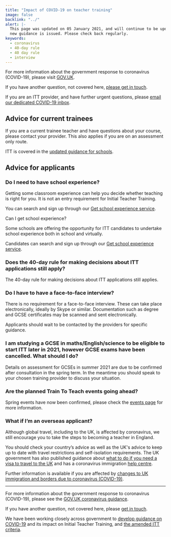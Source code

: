 ```yaml
---
title: "Impact of COVID-19 on teacher training"
image: false
backlink: "../"
alert: |-
  This page was updated on 05 January 2021, and will continue to be updated as
  new guidance is issued. Please check back regularly.
keywords:
  - coronavirus
  - 40-day rule
  - 40 day rule
  - interview
---
```


For more information about the government response to coronavirus (COVID-19), please visit [GOV.UK](https://www.gov.uk/coronavirus).

If you have another question, not covered here, [please get in touch](#talk-to-us).

If you are an ITT provider, and have further urgent questions, please [email our dedicated COVID-19 inbox](mailto:DfE.coronavirushelpline@education.gov.uk).

## Advice for current trainees

If you are a current trainee teacher and have questions about your course, please contact your provider. This also applies if you are on an assessment only route.

ITT is covered in the [updated guidance for schools](https://www.gov.uk/government/publications/actions-for-schools-during-the-coronavirus-outbreak#school-workforce).

## Advice for applicants

### Do I need to have school experience?

Getting some classroom experience can help you decide whether teaching is right for you. It is not an entry requirement for Initial Teacher Training.

You can search and sign up through our [Get school experience service](https://schoolexperience.education.gov.uk/).

Can I get school experience?

Some schools are offering the opportunity for ITT candidates to undertake school experience both in school and virtually.

Candidates can search and sign up through our [Get school experience service](https://schoolexperience.education.gov.uk/).

### Does the 40-day rule for making decisions about ITT applications still apply?

The 40-day rule for making decisions about ITT applications still applies.

### Do I have to have a face-to-face interview?

There is no requirement for a face-to-face interview. These can take place electronically, ideally by Skype or similar. Documentation such as degree and GCSE certificates may be scanned and sent electronically.

Applicants should wait to be contacted by the providers for specific guidance.

### I am studying a GCSE in maths/English/science to be eligible to start ITT later in 2021, however GCSE exams have been cancelled. What should I do?

Details on assessment for GCSEs in summer 2021 are due to be confirmed after consultation in the spring term. In the meantime you should speak to your chosen training provider to discuss your situation.

### Are the planned Train To Teach events going ahead?

Spring events have now been confirmed, please check the [events page](/events) for more information.

### What if I’m an overseas applicant?

Although global travel, including to the UK, is affected by coronavirus, we still encourage you to take the steps to becoming a teacher in England.

You should check your country’s advice as well as the UK's advice to keep up to date with travel restrictions and self-isolation requirements. The UK government has also published guidance about [what to do if you need a visa to travel to the UK](https://www.gov.uk/guidance/coronavirus-covid-19-advice-for-uk-visa-applicants-and-temporary-uk-residents#outside-uk) and has a coronavirus immigration [help centre](https://www.gov.uk/guidance/coronavirus-covid-19-advice-for-uk-visa-applicants-and-temporary-uk-residents#helpline).

Further information is available if you are affected by [changes to UK immigration and borders due to coronavirus (COVID-19)](https://www.gov.uk/government/collections/coronavirus-covid-19-immigration-and-borders).

---
For more information about the government response to coronavirus (COVID-19), please see the [GOV.UK coronavirus guidance](https://www.gov.uk/coronavirus).

If you have another question, not covered here, please [get in touch](#talk-to-us).

We have been working closely across government to [develop guidance on COVID-19](https://www.gov.uk/government/publications/coronavirus-covid-19-initial-teacher-training-itt) and its impact on Initial Teacher Training, and [the amended ITT criteria](https://www.gov.uk/government/publications/initial-teacher-training-criteria).
